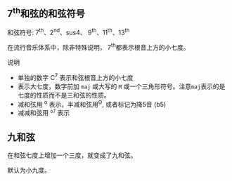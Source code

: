 

## 7<sup>th</sup>和弦的和弦符号

和弦符号: 7<sup>th</sup>、2<sup>nd</sup>、sus4、 9<sup>th</sup>、11<sup>th</sup>、13<sup>th</sup> 

在流行音乐体系中，除非特殊说明， 7<sup>th</sup>都表示根音上方的小七度。

说明
+ 单独的数字 C<sup>7</sup> 表示和弦根音上方的小七度
+ 表示大七度，数字前加 `maj` 或大写的 `M` 或一个三角形符号。注意`maj`表示的是七度的性质而不是三和弦的性质。
+ 减和弦用 <sup>o</sup> 表示，半减和弦用<sup>Θ</sup>, 或者标记为降5音 (b5)
+ 减减和弦用 <sup>`o7`</sup> 表示

## 九和弦

在和弦七度上增加一个三度，就变成了九和弦。

默认为小九度。

